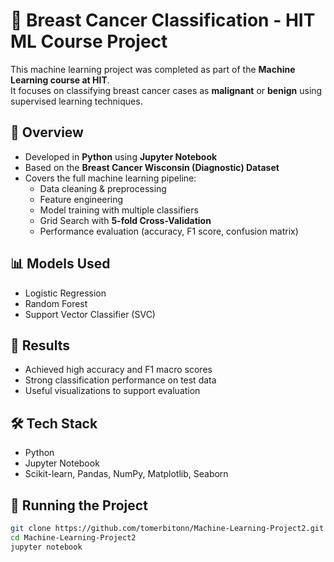# 🧠 Breast Cancer Classification - HIT ML Course Project

This machine learning project was completed as part of the **Machine Learning course at HIT**.  
It focuses on classifying breast cancer cases as **malignant** or **benign** using supervised learning techniques.

## 📌 Overview

- Developed in **Python** using **Jupyter Notebook**
- Based on the **Breast Cancer Wisconsin (Diagnostic) Dataset**
- Covers the full machine learning pipeline:
  - Data cleaning & preprocessing
  - Feature engineering
  - Model training with multiple classifiers
  - Grid Search with **5-fold Cross-Validation**
  - Performance evaluation (accuracy, F1 score, confusion matrix)

## 📊 Models Used

- Logistic Regression  
- Random Forest  
- Support Vector Classifier (SVC)

## 🧪 Results

- Achieved high accuracy and F1 macro scores
- Strong classification performance on test data
- Useful visualizations to support evaluation

## 🛠️ Tech Stack

- Python  
- Jupyter Notebook  
- Scikit-learn, Pandas, NumPy, Matplotlib, Seaborn

## 🚀 Running the Project

```bash
git clone https://github.com/tomerbitonn/Machine-Learning-Project2.git
cd Machine-Learning-Project2
jupyter notebook
```
